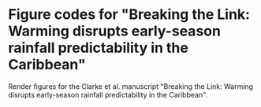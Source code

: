 # Figure codes for "Breaking the Link: Warming disrupts early-season rainfall predictability in the Caribbean"
Render figures for the Clarke et al. manuscript "Breaking the Link: Warming disrupts early-season rainfall predictability in the Caribbean".

